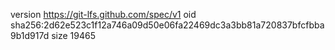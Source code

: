 version https://git-lfs.github.com/spec/v1
oid sha256:2d62e523c1f12a746a09d50e06fa22469dc3a3bb81a720837bfcfbba9b1d917d
size 19465
